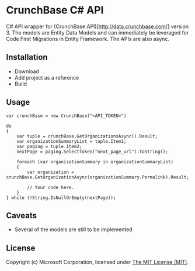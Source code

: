 # CrunchBase C# API

C# API wrapper for (CrunchBase API)[http://data.crunchbase.com/] version 3. 
The models are Entity Data Models and can immediately be leveraged for Code First Migrations in Entity Framework.
The APIs are also async.

## Installation

* Download
* Add project as a reference 
* Build

## Usage

```
var crunchBase = new CrunchBase("<API_TOKEN>")

do
{
	var tuple = crunchBase.GetOrganizationsAsync().Result;
	var organizationSummaryList = tuple.Item1;
	var paging = tuple.Item2;
	nextPage = paging.SelectToken("next_page_url").ToString();

	foreach (var organizationSummary in organizationSummaryList)
	{
		var organization = crunchBase.GetOrganizationAsync(organizationSummary.Permalink).Result;

		// Your code here.
	}
} while (!String.IsNullOrEmpty(nextPage));
```

## Caveats

* Several of the models are still to be implemented

## License
Copyright (c) Microsoft Corporation, licensed under [The MIT License (MIT)](https://github.com/jpoon/crunchbase/blob/master/LICENSE.md).